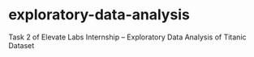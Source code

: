 # exploratory-data-analysis
Task 2 of Elevate Labs Internship – Exploratory Data Analysis of Titanic Dataset 
